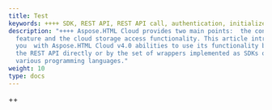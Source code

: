 ```yaml
---
title: Test
keywords: ++++ SDK, REST API, REST API call, authentication, initialize API, API URL
description: "++++ Aspose.HTML Cloud provides two main points:  the conversion
  feature and the cloud storage access functionality. This article introduce
  you  with Aspose.HTML Cloud v4.0 abilities to use its functionality both by
  the REST API directly or by the set of wrappers implemented as SDKs on the
  various programming languages."
weight: 10
type: docs
---
```

++